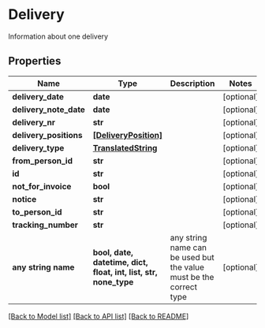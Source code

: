 # Delivery

Information about one delivery

## Properties
Name | Type | Description | Notes
------------ | ------------- | ------------- | -------------
**delivery_date** | **date** |  | [optional] 
**delivery_note_date** | **date** |  | [optional] 
**delivery_nr** | **str** |  | [optional] 
**delivery_positions** | [**[DeliveryPosition]**](DeliveryPosition.md) |  | [optional] 
**delivery_type** | [**TranslatedString**](TranslatedString.md) |  | [optional] 
**from_person_id** | **str** |  | [optional] 
**id** | **str** |  | [optional] 
**not_for_invoice** | **bool** |  | [optional] 
**notice** | **str** |  | [optional] 
**to_person_id** | **str** |  | [optional] 
**tracking_number** | **str** |  | [optional] 
**any string name** | **bool, date, datetime, dict, float, int, list, str, none_type** | any string name can be used but the value must be the correct type | [optional]

[[Back to Model list]](../README.md#documentation-for-models) [[Back to API list]](../README.md#documentation-for-api-endpoints) [[Back to README]](../README.md)


